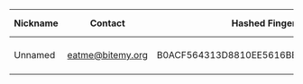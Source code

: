 | Nickname |  Contact | Hashed Fingerprint	| Running | Flags | Last Seen | First Seen | Last Restarted | Advertised Bandwidth | Platform | Version | Version Status | Recommended Version | BridgeDB Distributor | OR Addresses | Transports | BlockList |
|---|---|---|---|---|---|---|---|---|---|---|---|---|---|---|---|---|
|Unnamed | eatme@bitemy.org | B0ACF564313D8810EE5616BEC9D258292935F946 | true | Running, V2Dir, Valid | 2025-09-22 01:49:13 | 2025-09-22 01:19:13 | 2025-09-22 00:51:11 | 0 | Tor 0.4.8.16 on Linux | 0.4.8.16 | recommended | true | N/A | 10.92.194.199:54075, [fd9f:2e19:3bcf::9b:4e90]:54075 |  | |
